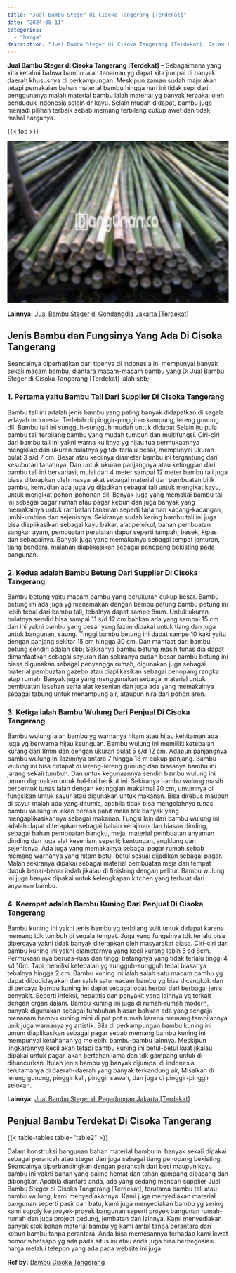 ```yaml
---
title: "Jual Bambu Steger di Cisoka Tangerang [Terdekat]"
date: "2024-08-11"
categories: 
  - "harga"
description: "Jual Bambu Steger di Cisoka Tangerang [Terdekat]. Dalam konstruksi bangunan bahan material bambu ini banyak sekali dipakai sebagai perancah atau steger dan j..."
---
```


**Jual Bambu Steger di Cisoka Tangerang \[Terdekat\]** – Sebagaimana yang kita ketahui bahwa bambu ialah tanaman yg dapat kita jumpai di banyak daerah khususnya di perkampungan. Meskipun zaman sudah maju akan tetapi pemakaian bahan material bambu hingga hari ini tidak sepi dari penggunanya malah material bambu ialah material yg banyak terpakai oleh penduduk indonesia selain dr kayu. Selain mudah didapat, bambu juga menjadi pilihan terbaik sebab memang terbilang cukup awet dan tidak mahal harganya.

{{< toc >}}

![Jual Bambu Steger di Cisoka Tangerang [Terdekat]](/images/jual-bambu-tali-24.png)

**Lainnya:** [Jual Bambu Steger di Gondangdia Jakarta \[Terdekat\]](https://bambu.bangunan.co/jual-bambu-steger-di-gondangdia-jakarta-terdekat/)

## Jenis Bambu dan Fungsinya Yang Ada Di Cisoka Tangerang

Seandainya diperhatikan dari tipenya di indonesia ini mempunyai banyak sekali macam bambu, diantara macam-macam bambu yang Di Jual Bambu Steger di Cisoka Tangerang \[Terdekat\] ialah sbb;

### 1\. Pertama yaitu Bambu Tali Dari Supplier Di Cisoka Tangerang

Bambu tali ini adalah jenis bambu yang paling banyak didapatkan di segala wilayah indonesia. Terlebih di pinggir-pinggiran kampung, lereng gunung dll. Bambu tali ini sungguh-sungguh mudah untuk didapat Selain itu pula bambu tali terbilang bambu yang mudah tumbuh dan multifungsi. Ciri-ciri dari bambu tali ini yakni warna kulitnya yg hijau tua permukaannya mengkilap dan ukuran bulatnya yg tdk terlalu besar, mempunyai ukuran bulat 3 s/d 7 cm. Besar atau kecilnya diameter bambu ini tergantung dari kesuburan tanahnya. Dan untuk ukuran panjangnya atau ketinggian dari bambu tali ini bervariasi, mulai dari 4 meter sampai 12 meter bambu tali juga biasa diterapkan oleh masyarakat sebagai material dari pembuatan bilik bambu, kemudian ada juga yg dijadikan sebagai tali untuk mengikat kayu, untuk mengikat pohon-pohonan dll. Banyak juga yang memakai bambu tali ini sebagai pagar rumah atau pagar kebun dan juga banyak yang memakainya untuk rambatan tanaman seperti tanaman kacang-kacangan, umbi-umbian dan sejenisnya. Sekiranya sudah kering bambu tali ini juga bisa diaplikasikan sebagai kayu bakar, alat pemikul, bahan pembuatan sangkar ayam, pembuatan peralatan dapur seperti tampah, besek, kipas dan sebagainya. Banyak juga yang memakainya sebagai tempat jemuran, tiang bendera, malahan diaplikasikan sebagai penopang bekisting pada bangunan.

### 2\. Kedua adalah Bambu Betung Dari Supplier Di Cisoka Tangerang

Bambu betung yaitu macam bambu yang berukuran cukup besar. Bambu betung ini ada juga yg menamakan dengan bambu petung bambu petung ini lebih tebal dari bambu tali, tebalnya dapat sampe 8mm. Untuk ukuran bulatnya sendiri bisa sampai 11 s/d 12 cm bahkan ada yang sampai 15 cm dan ini yakni bambu yang besar yang lazim dipakai untuk tiang dan juga untuk bangunan, saung. Tinggi bambu betung ini dapat sampe 10 kaki yaitu dengan panjang sekitar 15 cm hingga 30 cm. Dan manfaat dari bambu betung sendiri adalah sbb; Sekiranya bambu betung masih tunas dia dapat dimanfaatkan sebagai sayuran dan sekiranya sudah besar bambu betung ini biasa digunakan sebagai penyangga rumah, digunakan juga sebagai material pembuatan gazebo atau diaplikasikan sebagai penopang rangka atap rumah. Banyak juga yang menggunakan sebagai material untuk pembuatan lesehan serta alat kesenian dan juga ada yang memakainya sebagai tabung untuk menampung air, ataupun nira dari pohon aren.

### 3\. Ketiga ialah Bambu Wulung Dari Penjual Di Cisoka Tangerang

Bambu wulung ialah bambu yg warnanya hitam atau hijau kehitaman ada juga yg berwarna hijau keunguan. Bambu wulung ini memiliki ketebalan kurang dari 8mm dan dengan ukuran bulat 5 s/d 12 cm. Adapun panjangnya bambu wulung ini lazimnya antara 7 hingga 18 m cukup panjang. Bambu wulung ini bisa didapat di lereng-lereng gunung dan biasanya bambu ini jarang sekali tumbuh. Dan untuk kegunaannya sendiri bambu wulung ini umum digunakan untuk hal-hal berikut ini. Sekiranya bambu wulung masih berbentuk tunas ialah dengan ketinggian maksimal 20 cm, umumnya di fungsikan untuk sayur atau digunakan untuk makanan. Bisa direbus maupun di sayur malah ada yang ditumis, apabila tidak bisa mengolahnya tunas bambu wulung ini akan berasa pahit maka tdk banyak yang mengaplikasikannya sebagai makanan. Fungsi lain dari bambu wulung ini adalah dapat diterapkan sebagai bahan kerajinan dan hiasan dinding, sebagai bahan pembuatan bangku, meja, material pembuatan anyaman dinding dan juga alat kesenian, seperti; kentongan, angklung dan sejenisnya. Ada juga yang memakainya sebagai pagar rumah sebab memang warnanya yang hitam betul-betul sesuai dijadikan sebagai pagar. Malah sekiranya dipakai sebagai material pembuatan meja dan tempat duduk benar-benar indah jikalau di finishing dengan pelitur. Bambu wulung ini juga banyak dipakai untuk kelengkapan kitchen yang terbuat dari anyaman bambu.

### 4\. Keempat adalah Bambu Kuning Dari Penjual Di Cisoka Tangerang

Bambu kuning ini yakni jenis bambu yg terbilang sulit untuk didapat karena memang tdk tumbuh di segala tempat. Juga yang fungsinya tdk terlalu bisa dipercaya yakni tidak banyak diterapkan oleh masyarakat biasa. Ciri-ciri dari bambu kuning ini yakni diameternya yang kecil kurang lebih 5 sd 8cm. Permukaan nya beruas-ruas dan tinggi batangnya yang tidak terlalu tinggi 4 sd 10m. Tapi memiliki ketebalan yg sungguh-sungguh tebal biasanya tebalnya hingga 2 cm. Bambu kuning ini ialah salah satu macam bambu yg dapat dibudidayakan dan salah satu macam bambu yg bisa dicangkok dan di percaya bambu kuning ini dapat sebagai obat herbal dari berbagai jenis penyakit. Seperti infeksi, hepatitis dan penyakit yang lainnya yg terkait dengan organ dalam. Bambu kuning ini juga di rumah-rumah modern, banyak digunakan sebagai tumbuhan hiasan bahkan ada yang sengaja menanam bambu kuning mini di pot pot rumah karena memang tampilannya unik juga warnanya yg artistik. Bila di perkampungan bambu kuning ini umum diaplikasikan sebagai pagar sebab memang bambu kuning ini mempunyai ketahanan yg melebihi bambu-bambu lainnya. Meskipun lingkarannya kecil akan tetapi bambu kuning ini betul-betul kuat jikalau dipakai untuk pagar, akan bertahan lama dan tdk gampang untuk di dihancurkan. Itulah jenis bambu yg banyak dijumpai di indonesia terutamanya di daerah-daerah yang banyak terkandung air, Misalkan di lereng gunung, pinggir kali, pinggir sawah, dan juga di pinggir-pinggir selokan.

**Lainnya:** [Jual Bambu Steger di Pegadungan Jakarta \[Terdekat\]](https://bambu.bangunan.co/jual-bambu-steger-di-pegadungan-jakarta-terdekat/)

## Penjual Bambu Terdekat Di Cisoka Tangerang

{{< table-tables table="table2" >}}

Dalam konstruksi bangunan bahan material bambu ini banyak sekali dipakai sebagai perancah atau steger dan juga sebagai tiang penopang bekisting. Seandainya diperbandingkan dengan perancah dari besi maupun kayu bambu ini yakni bahan yang paling hemat dan tahan gampang dipasang dan dibongkar. Apabila diantara anda, ada yang sedang mencari supplier Jual Bambu Steger di Cisoka Tangerang \[Terdekat\], terutama bambu tali atau bambu wulung, kami menyediakannya. Kami juga menyediakan material bangunan seperti pasir dan batu, kami juga menyediakan bambu yg sering kami supply ke proyek-proyek bangunan seperti proyek bangunan rumah-rumah dan juga project gedung, jembatan dan lainnya. Kami menyediakan banyak stok bahan material bambu yg kami ambil tanpa perantara dari kebun bambu tanpa perantara. Anda bisa memesannya terhadap kami lewat nomor whatsapp yg ada pada situs ini atau anda juga bisa bernegosiasi harga melalui telepon yang ada pada website ini juga.

**Ref by:** [Bambu Cisoka Tangerang](https://id.wikipedia.org/wiki/Bambu)
